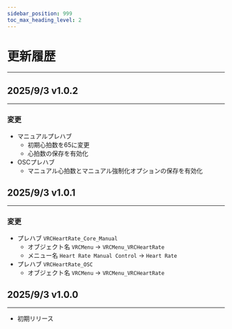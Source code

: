 ```yaml
---
sidebar_position: 999
toc_max_heading_level: 2
---
```


# 更新履歴
---

## 2025/9/3 v1.0.2
---
### 変更
- マニュアルプレハブ
  - 初期心拍数を65に変更
  - 心拍数の保存を有効化
- OSCプレハブ
  - マニュアル心拍数とマニュアル強制化オプションの保存を有効化

## 2025/9/3 v1.0.1
---
### 変更
- プレハブ `VRCHeartRate_Core_Manual`
  - オブジェクト名 `VRCMenu` → `VRCMenu_VRCHeartRate`
  - メニュー名 `Heart Rate Manual Control` → `Heart Rate`
- プレハブ `VRCHeartRate_OSC`
  - オブジェクト名 `VRCMenu` → `VRCMenu_VRCHeartRate`

## 2025/9/3 v1.0.0
---
- 初期リリース
